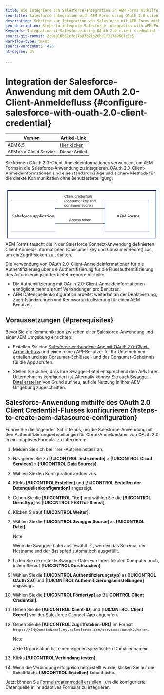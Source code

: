 ```yaml
---
title: Wie integriere ich Salesforce-Integration in AEM Forms mithilfe des OAuth 2.0-Client-Anmeldedatenflusses?
seo-title: Salesforce integration with AEM Forms using OAuth 2.0 client credential flow
description: Schritte zur Integration von Salesforce mit AEM Forms mithilfe des OAuth 2.0-Client-Anmeldedatenflusses
seo-description: Steps to integrate Salesforce integration with AEM Forms using OAuth 2.0 client credential flow
Keywords: Integration of Salesforce using OAuth 2.0 client credential flow, salesforce integration with oauth2 using client credential flow, salesforce and client credential integration
source-git-commit: 2c0a816b61cfc17a83b24b28be1f317e9681c6c5
workflow-type: tm+mt
source-wordcount: '426'
ht-degree: 3%

---
```



# Integration der Salesforce-Anwendung mit dem OAuth 2.0-Client-Anmeldefluss {#configure-salesforce-with-ouath-2.0-client-credential}

| Version | Artikel-Link |
| -------- | ---------------------------- |
| AEM 6.5 | [Hier klicken](https://experienceleague.adobe.com/docs/experience-manager-65/forms/form-data-model/oauth2-client-credentials-flow-for-server-to-server-integration.html) |
| AEM as a Cloud Service | Dieser Artikel |

Sie können OAuth 2.0-Client-Anmeldeinformationen verwenden, um AEM Forms in die Salesforce-Anwendung zu integrieren. OAuth 2.0-Client-Anmeldeinformationen sind eine standardmäßige und sichere Methode für die direkte Kommunikation ohne Benutzerbeteiligung.

![Workflow beim Festlegen der Kommunikation zwischen AEM Forms und Salesforce](/help/forms/assets/salesforce-workflow.png)
AEM Forms tauscht die in der Salesforce Connect-Anwendung definierten Client-Anmeldeinformationen (Consumer Key und Consumer Secret) aus, um ein Zugriffstoken zu erhalten.

Die Verwendung von OAuth 2.0-Client-Anmeldeinformationen für die Authentifizierung über die Authentifizierung für die Flussauthentifizierung des Autorisierungscodes bietet mehrere Vorteile:

* Die Authentifizierung mit OAuth 2.0-Client-Anmeldeinformationen ermöglicht mehr als fünf Verbindungen pro Benutzer.
* AEM Datenquellenkonfiguration arbeitet weiterhin an der Deaktivierung, Zugriffsänderungen und Kennwortaktualisierung für einen AEM Benutzer.

## Voraussetzungen {#prerequisites}

Bevor Sie die Kommunikation zwischen einer Salesforce-Anwendung und einer AEM Umgebung einrichten:

* Erstellen Sie eine [Salesforce-verbundene App mit OAuth 2.0-Client-Anmeldefluss](https://help.salesforce.com/s/articleView?id=sf.connected_app_client_credentials_setup.htm&amp;type=5) und einen reinen API-Benutzer für Ihr Unternehmen erstellen und das Consumer-Schlüssel- und das Consumer-Geheimnis für die App abrufen.

* Stellen Sie sicher, dass Ihre Swagger-Datei entsprechend den APIs Ihres Unternehmens konfiguriert ist. Alternativ können Sie auch [Swagger-Datei erstellen](https://experienceleague.adobe.com/docs/experience-manager-learn/cloud-service/forms/integrate-with-salesforce/describe-rest-api.html) von Grund auf neu, auf die Nutzung in Ihrer AEM-Umgebung zugeschnitten.


## Salesforce-Anwendung mithilfe des OAuth 2.0 Client Credential-Flusses konfigurieren {#steps-to-create-aem-datasource-configuration}

Führen Sie die folgenden Schritte aus, um die Salesforce-Anwendung mit den Authentifizierungseinstellungen für Client-Anmeldedaten von OAuth 2.0 in ein adaptives Formular zu integrieren:

1. Melden Sie sich bei Ihrer -Autoreninstanz an.
1. Navigieren Sie zu **[!UICONTROL Instrumente]** > **[!UICONTROL Cloud Services]** > **[!UICONTROL Data Sources]**.
1. Wählen Sie den Konfigurationsordner aus.
1. Klicks **[!UICONTROL Erstellen]** und **[!UICONTROL Erstellen der Datenquellenkonfiguration]** angezeigt.
1. Geben Sie die **[!UICONTROL Titel]** und wählen Sie die **[!UICONTROL Diensttyp]** as **[!UICONTROL RESTful-Dienst]**.
1. Klicken Sie auf **[!UICONTROL Weiter]**.
1. Wählen Sie die **[!UICONTROL Swagger Source]** as **[!UICONTROL Datei].**

   >[!NOTE]
   >
   > Wenn die Swagger-Datei ausgewählt ist, werden das Schema, der Hostname und der Basispfad automatisch ausgefüllt.

1. Laden Sie die erstellte Swagger-Datei von Ihrem lokalen Computer hoch, indem Sie auf **[!UICONTROL Durchsuchen]**.
1. Wählen Sie die **[!UICONTROL Authentifizierungstyp]** as **[!UICONTROL OAuth 2.0]** und **[!UICONTROL Authentifizierungseinstellungen]** angezeigt.
1. Wählen Sie die **[!UICONTROL Fördertyp]** as **[!UICONTROL Client Credential]**.
1. Geben Sie die **[!UICONTROL Client-ID]** und **[!UICONTROL Client Secret]** von der Salesforce Connect-App abgerufen.
1. Geben Sie die **[!UICONTROL Zugriffstoken-URL]** im Format
   `https://[MyDomainName].my.salesforce.com/services/oauth2/token`.

   >[!NOTE]
   >
   > Jede Organisation hat einen eigenen spezifischen Domänennamen.

1. Klicks **[!UICONTROL Verbindung testen]**.
1. Wenn die Verbindung erfolgreich hergestellt wurde, klicken Sie auf die Schaltfläche **[!UICONTROL Erstellen]** Schaltfläche.

Jetzt können Sie [Formulardatenmodell erstellen](/help/forms/create-form-data-models.md) , um die konfigurierte Datenquelle in Ihr adaptives Formular zu integrieren.
